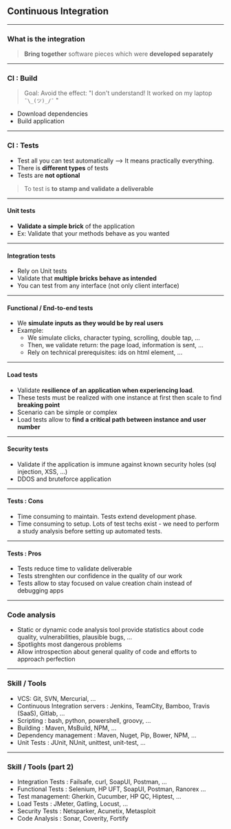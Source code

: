 ## Continuous Integration

----

### What is the integration

> **Bring together** software pieces which were **developed separately**

----

### CI : Build

> Goal: Avoid the effect: "I don't understand! It worked on my laptop `¯\_(ツ)_/¯` "

* Download dependencies
* Build application

----

### CI : Tests

* Test all you can test automatically --> It means practically everything.
* There is **different types** of tests
* Tests are **not optional**

> To test is **to stamp and validate a deliverable**

----

#### Unit tests

* **Validate a simple brick** of the application
* Ex: Validate that your methods behave as you wanted

----

#### Integration tests

* Rely on Unit tests
* Validate that **multiple bricks behave as intended**
* You can test from any interface (not only client interface)

----

#### Functional / End-to-end tests

* We **simulate inputs as they would be by real users**
* Example: 
  * We simulate clicks, character typing, scrolling, double tap, ...
  * Then, we validate return: the page load, information is sent, ...
  * Rely on technical prerequisites: ids on html element, ...

----

#### Load tests

* Validate **resilience of an application when experiencing load**.
* These tests must be realized with one instance at first then scale to find **breaking point**
* Scenario can be simple or complex
* Load tests allow to **find a critical path between instance and user number**

----

#### Security tests

* Validate if the application is immune against known security holes (sql injection, XSS, ...)
* DDOS and bruteforce application

----

#### Tests : Cons

* Time consuming to maintain. Tests extend development phase.
* Time consuming to setup. Lots of test techs exist - we need to perform a study analysis before setting up automated tests.

----

#### Tests : Pros

* Tests reduce time to validate deliverable
* Tests strenghten our confidence in the quality of our work
* Tests allow to stay focused on value creation chain instead of debugging apps

----

### Code analysis

* Static or dynamic code analysis tool provide statistics about code quality, vulnerabilities, plausible bugs, ...
* Spotlights most dangerous problems
* Allow introspection about general quality of code and efforts to approach perfection

----

### Skill / Tools

* VCS: Git, SVN, Mercurial, ...
* Continuous Integration servers : Jenkins, TeamCity, Bamboo, Travis (SaaS), Gitlab, ...
* Scripting : bash, python, powershell, groovy, ...
* Building : Maven, MsBuild, NPM, ...
* Dependency management : Maven, Nuget, Pip, Bower, NPM, ...
* Unit Tests : JUnit, NUnit, unittest, unit-test, ...

----

### Skill / Tools (part 2)

* Integration Tests : Failsafe, curl, SoapUI, Postman, ...
* Functional Tests : Selenium, HP UFT, SoapUI, Postman, Ranorex ...
* Test management: Gherkin, Cucumber, HP QC, Hiptest, ...
* Load Tests : JMeter, Gatling, Locust, ...
* Security Tests : Netsparker, Acunetix, Metasploit
* Code Analysis : Sonar, Coverity, Fortify

